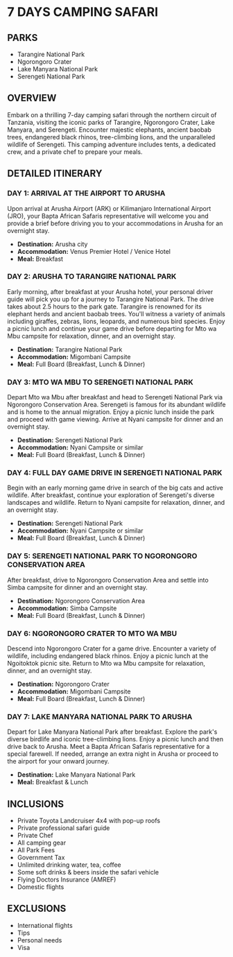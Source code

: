 # 7 DAYS CAMPING SAFARI

## PARKS

- Tarangire National Park
- Ngorongoro Crater
- Lake Manyara National Park
- Serengeti National Park

## OVERVIEW

Embark on a thrilling 7-day camping safari through the northern circuit of Tanzania, visiting the iconic parks of Tarangire, Ngorongoro Crater, Lake Manyara, and Serengeti. Encounter majestic elephants, ancient baobab trees, endangered black rhinos, tree-climbing lions, and the unparalleled wildlife of Serengeti. This camping adventure includes tents, a dedicated crew, and a private chef to prepare your meals.

## DETAILED ITINERARY

### DAY 1: ARRIVAL AT THE AIRPORT TO ARUSHA

Upon arrival at Arusha Airport (ARK) or Kilimanjaro International Airport (JRO), your Bapta African Safaris representative will welcome you and provide a brief before driving you to your accommodations in Arusha for an overnight stay.

- **Destination:** Arusha city
- **Accommodation:** Venus Premier Hotel / Venice Hotel
- **Meal:** Breakfast

### DAY 2: ARUSHA TO TARANGIRE NATIONAL PARK

Early morning, after breakfast at your Arusha hotel, your personal driver guide will pick you up for a journey to Tarangire National Park. The drive takes about 2.5 hours to the park gate. Tarangire is renowned for its elephant herds and ancient baobab trees. You'll witness a variety of animals including giraffes, zebras, lions, leopards, and numerous bird species. Enjoy a picnic lunch and continue your game drive before departing for Mto wa Mbu campsite for relaxation, dinner, and an overnight stay.

- **Destination:** Tarangire National Park
- **Accommodation:** Migombani Campsite
- **Meal:** Full Board (Breakfast, Lunch & Dinner)

### DAY 3: MTO WA MBU TO SERENGETI NATIONAL PARK

Depart Mto wa Mbu after breakfast and head to Serengeti National Park via Ngorongoro Conservation Area. Serengeti is famous for its abundant wildlife and is home to the annual migration. Enjoy a picnic lunch inside the park and proceed with game viewing. Arrive at Nyani campsite for dinner and an overnight stay.

- **Destination:** Serengeti National Park
- **Accommodation:** Nyani Campsite or similar
- **Meal:** Full Board (Breakfast, Lunch & Dinner)

### DAY 4: FULL DAY GAME DRIVE IN SERENGETI NATIONAL PARK

Begin with an early morning game drive in search of the big cats and active wildlife. After breakfast, continue your exploration of Serengeti's diverse landscapes and wildlife. Return to Nyani campsite for relaxation, dinner, and an overnight stay.

- **Destination:** Serengeti National Park
- **Accommodation:** Nyani Campsite or similar
- **Meal:** Full Board (Breakfast, Lunch & Dinner)

### DAY 5: SERENGETI NATIONAL PARK TO NGORONGORO CONSERVATION AREA

After breakfast, drive to Ngorongoro Conservation Area and settle into Simba campsite for dinner and an overnight stay.

- **Destination:** Ngorongoro Conservation Area
- **Accommodation:** Simba Campsite
- **Meal:** Full Board (Breakfast, Lunch & Dinner)

### DAY 6: NGORONGORO CRATER TO MTO WA MBU

Descend into Ngorongoro Crater for a game drive. Encounter a variety of wildlife, including endangered black rhinos. Enjoy a picnic lunch at the Ngoitoktok picnic site. Return to Mto wa Mbu campsite for relaxation, dinner, and an overnight stay.

- **Destination:** Ngorongoro Crater
- **Accommodation:** Migombani Campsite
- **Meal:** Full Board (Breakfast, Lunch & Dinner)

### DAY 7: LAKE MANYARA NATIONAL PARK TO ARUSHA

Depart for Lake Manyara National Park after breakfast. Explore the park's diverse birdlife and iconic tree-climbing lions. Enjoy a picnic lunch and then drive back to Arusha. Meet a Bapta African Safaris representative for a special farewell. If needed, arrange an extra night in Arusha or proceed to the airport for your onward journey.

- **Destination:** Lake Manyara National Park
- **Meal:** Breakfast & Lunch

## INCLUSIONS

- Private Toyota Landcruiser 4x4 with pop-up roofs
- Private professional safari guide
- Private Chef
- All camping gear
- All Park Fees
- Government Tax
- Unlimited drinking water, tea, coffee
- Some soft drinks & beers inside the safari vehicle
- Flying Doctors Insurance (AMREF)
- Domestic flights

## EXCLUSIONS

- International flights
- Tips
- Personal needs
- Visa
